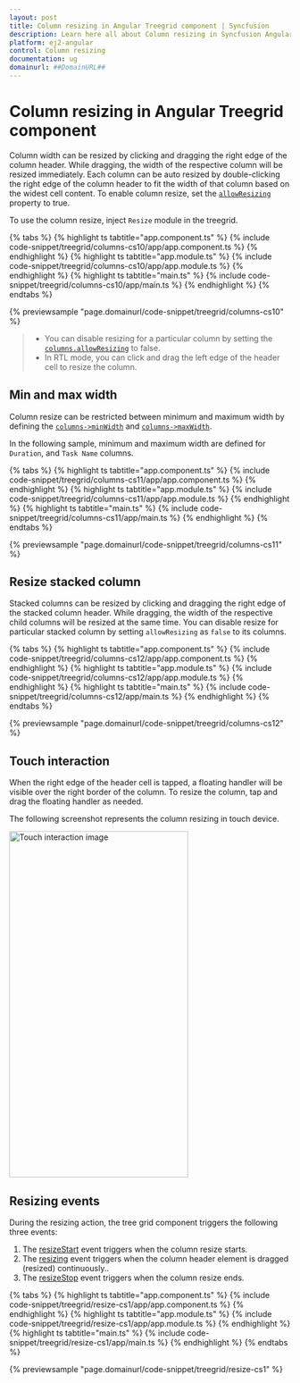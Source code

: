 ```yaml
---
layout: post
title: Column resizing in Angular Treegrid component | Syncfusion
description: Learn here all about Column resizing in Syncfusion Angular Treegrid component of Syncfusion Essential JS 2 and more.
platform: ej2-angular
control: Column resizing 
documentation: ug
domainurl: ##DomainURL##
---
```


# Column resizing in Angular Treegrid component

Column width can be resized by clicking and dragging the right edge of the column header. While dragging, the width of the respective column will be resized immediately. Each column can be auto resized by double-clicking the right edge of the column header to fit the width of that column based on the widest cell content. To enable column resize, set the [`allowResizing`](https://ej2.syncfusion.com/angular/documentation/api/treegrid/#allowresizing) property to true.

To use the column resize, inject `Resize` module in the treegrid.

{% tabs %}
{% highlight ts tabtitle="app.component.ts" %}
{% include code-snippet/treegrid/columns-cs10/app/app.component.ts %}
{% endhighlight %}
{% highlight ts tabtitle="app.module.ts" %}
{% include code-snippet/treegrid/columns-cs10/app/app.module.ts %}
{% endhighlight %}
{% highlight ts tabtitle="main.ts" %}
{% include code-snippet/treegrid/columns-cs10/app/main.ts %}
{% endhighlight %}
{% endtabs %}
  
{% previewsample "page.domainurl/code-snippet/treegrid/columns-cs10" %}

> * You can disable resizing for a particular column by setting the [`columns.allowResizing`](https://ej2.syncfusion.com/angular/documentation/api/treegrid/column/#allowresizing) to false.
> * In RTL mode, you can click and drag the left edge of the header cell to resize the column.

## Min and max width

Column resize can be restricted between minimum and maximum width by defining the [`columns->minWidth`](https://ej2.syncfusion.com/angular/documentation/api/treegrid/column/#minwidth) and [`columns->maxWidth`](https://ej2.syncfusion.com/angular/documentation/api/treegrid/column/#maxwidth).

In the following sample, minimum and maximum width are defined for `Duration`, and `Task Name` columns.

{% tabs %}
{% highlight ts tabtitle="app.component.ts" %}
{% include code-snippet/treegrid/columns-cs11/app/app.component.ts %}
{% endhighlight %}
{% highlight ts tabtitle="app.module.ts" %}
{% include code-snippet/treegrid/columns-cs11/app/app.module.ts %}
{% endhighlight %}
{% highlight ts tabtitle="main.ts" %}
{% include code-snippet/treegrid/columns-cs11/app/main.ts %}
{% endhighlight %}
{% endtabs %}
  
{% previewsample "page.domainurl/code-snippet/treegrid/columns-cs11" %}

## Resize stacked column

Stacked columns can be resized by clicking and dragging the right edge of the stacked column header. While dragging, the width of the respective child columns will be resized at the same time. You can disable resize for particular stacked column by setting `allowResizing` as `false` to its columns.

{% tabs %}
{% highlight ts tabtitle="app.component.ts" %}
{% include code-snippet/treegrid/columns-cs12/app/app.component.ts %}
{% endhighlight %}
{% highlight ts tabtitle="app.module.ts" %}
{% include code-snippet/treegrid/columns-cs12/app/app.module.ts %}
{% endhighlight %}
{% highlight ts tabtitle="main.ts" %}
{% include code-snippet/treegrid/columns-cs12/app/main.ts %}
{% endhighlight %}
{% endtabs %}
  
{% previewsample "page.domainurl/code-snippet/treegrid/columns-cs12" %}

## Touch interaction

When the right edge of the header cell is tapped, a floating handler will be visible over the right border of the column. To resize the column, tap and drag the floating handler as needed.

The following screenshot represents the column resizing in touch device.

<!-- markdownlint-disable MD033 -->
<img src="https://ej2.syncfusion.com/angular/documentation/treegrid/images/column-resizing.png" alt="Touch interaction image" style="width:320px;height: 620px">
<!-- markdownlint-enable MD033 -->

## Resizing events

During the resizing action, the tree grid component triggers the following three events:

1. The [resizeStart](../../api/treegrid/#resizestart) event triggers when the column resize starts.
2. The [resizing](https://ej2.syncfusion.com/angular/documentation/api/treegrid/#resizing) event triggers when the column header element is dragged (resized) continuously..
3. The [resizeStop](https://ej2.syncfusion.com/angular/documentation/api/treegrid/#resizestop) event triggers when the column resize ends.

{% tabs %}
{% highlight ts tabtitle="app.component.ts" %}
{% include code-snippet/treegrid/resize-cs1/app/app.component.ts %}
{% endhighlight %}
{% highlight ts tabtitle="app.module.ts" %}
{% include code-snippet/treegrid/resize-cs1/app/app.module.ts %}
{% endhighlight %}
{% highlight ts tabtitle="main.ts" %}
{% include code-snippet/treegrid/resize-cs1/app/main.ts %}
{% endhighlight %}
{% endtabs %}
  
{% previewsample "page.domainurl/code-snippet/treegrid/resize-cs1" %}
